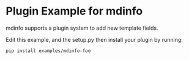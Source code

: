 # Plugin Example for mdinfo

mdinfo supports a plugin system to add new template fields.

Edit this example, and the setup.py then install your plugin by running:

`pip install examples/mdinfo-foo`


